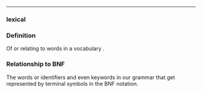
---

### lexical

### Definition

Of or relating to words in a vocabulary .

### Relationship to BNF

The words or identifiers and even keywords in our grammar that get represented
by terminal symbols in the BNF notation.
